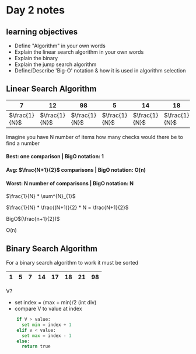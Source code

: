 # Day 2 notes
## learning objectives
* Define "Algorithm" in your own words
* Explain the linear search algorithm in your own words
* Explain the binary
* Explain the jump search algorithm
* Define/Describe 'Big-O' notation & how it is used in algorithm selection

## Linear Search Algorithm
| 7 | 12 | 98 | 5 | 14 | 18| 1 | 21 |
 | - | -------------- | -------------- |-------------|--|--|--|--|
 | $\frac{1}{N}$ | $\frac{1}{N}$ | $\frac{1}{N}$ | $\frac{1}{N}$| $\frac{1}{N}$ | $\frac{1}{N}$ | $\frac{1}{N}$ | $\frac{1}{N}$
  

Imagine you have N number of items how many checks would there be to find a number

#### Best: one comparison | BigO notation: 1
#### Avg: $\frac{N+1}{2}$ comparisons | BigO notation: O(n)
#### Worst: N number of comparisons | BigO notation: N

$\frac{1}{N} * \sum^{N}_{1}$

$\frac{1}{N} * \frac{(N+1)}{2} * N = \frac{N+1}{2}$

BigO$(\frac{n+1}{2})$

O(n)


## Binary Search Algorithm

For a binary search algorithm to work it must be sorted

| 1 | 5 | 7 | 14 | 17 | 18 | 21 | 98 |
|---|---|---|----|----|----|----|----|

V? 

* set index = (max + min)/2 (int div)
* compare V to value at index

```python
    if V > value:
      set min = index + 1
    elif v < value:
      set max = index - 1
    else:
      return true
```
